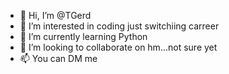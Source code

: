 - 👋 Hi, I’m @TGerd
- 👀 I’m interested in coding just switchiing carreer 
- 🌱 I’m currently learning Python
- 💞️ I’m looking to collaborate on hm...not sure yet
- 📫 You can DM me

<!---
TGerd/TGerd is a ✨ special ✨ repository because its `README.md` (this file) appears on your GitHub profile.
You can click the Preview link to take a look at your changes.
--->
